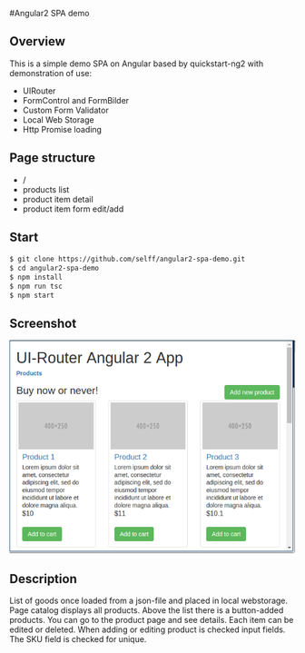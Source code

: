 #Angular2 SPA demo

## Overview

This is a simple demo SPA on Angular 
based by quickstart-ng2
with demonstration of use:  
- UIRouter  
- FormControl and FormBilder
- Custom Form Validator
- Local Web Storage
- Http Promise loading

## Page structure

- /
- products list
- product item detail
- product item form edit/add

## Start

```
$ git clone https://github.com/selff/angular2-spa-demo.git
$ cd angular2-spa-demo
$ npm install
$ npm run tsc
$ npm start
```
## Screenshot

![GitHub Logo](/screenshot.png)

## Description

List of goods once loaded from a json-file and placed in local webstorage.
Page catalog displays all products.
Above the list there is a button-added products.
You can go to the product page and see details.
Each item can be edited or deleted.
When adding or editing product is checked input fields. 
The SKU field is checked for unique.
